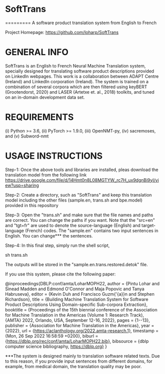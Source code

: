 # SoftTrans

========= 
A software product translation system from English to French

Project Homepage: https://github.com/loharp/SoftTrans

# GENERAL INFO

SoftTrans is an English to French Neural Machine Translation system, specially designed for translating software product descriptions provided on LinkedIn webpages. This work is a collaboration between ADAPT Centre (Ireland) and LinkedIn corporation (Ireland). The system is trained on a combination of several corpora which are then filtered using keyBERT (Grootendorst, 2020) and LASER (Artetxe et. al., 2018) toolkits, and tuned on an in-domain development data set.


# REQUIREMENTS
(i)   Python >= 3.6,
(ii)  PyTorch >= 1.9.0,
(iii) OpenNMT-py,
(iv)  sacremoses, and
(v)   Subword-nmt

# USAGE INSTRUCTIONS
Step-1: 
Once the above tools and libraries are installed, pleas download the translation model from the following link
https://drive.google.com/file/d/14Hmt0n8L08MGTYW_rc7H_ux9dgnBi9yI/view?usp=sharing

Step-2:
Create a directory, such as "SoftTrans" and keep this translation model including the other files (sample.en, trans.sh and bpe.model) provided in this repository

Step-3:
Open the "trans.sh" and make sure that the file names and paths are correct. You can change the paths if you want. Note that the "src=en" and "tgt=fr" are used to denote the source-language (English) and target-language (French) codes. The "sample.en" contains two input sentences in English. You can change*** the sentences.

Step-4:
In this final step, simply run the shell script,

sh trans.sh

The outputs will be stored in the "sample.en.trans.restored.detok" file.


If you use this system, please cite the following paper:

@inproceedings{DBLP:conf/amta/LoharMOPH22,
  author    = {Pintu Lohar and
               Sinead Madden and
               Edmond O'Connor and
               Maja Popovic and
               Tanya Habruseva},
  editor    = {Kevin Duh and
               Francisco Guzm{\'{a}}n and
               Stephen Richardson},
  title     = {Building Machine Translation System for Software Product Descriptions
               Using Domain-specific Sub-corpora Extraction},
  booktitle = {Proceedings of the 15th biennial conference of the Association for
               Machine Translation in the Americas (Volume 1: Research Track), {AMTA}
               2022, Orlando, USA, September 12-16, 2022},
  pages     = {1--13},
  publisher = {Association for Machine Translation in the Americas},
  year      = {2022},
  url       = {https://aclanthology.org/2022.amta-research.1},
  timestamp = {Mon, 26 Sep 2022 16:58:59 +0200},
  biburl    = {https://dblp.org/rec/conf/amta/LoharMOPH22.bib},
  bibsource = {dblp computer science bibliography, https://dblp.org}
}



***The system is designed mainly to translation software related texts. Due to this reason, if you provide input sentences from different domains, for example, from medical domain, the translation quality may be poor. 




    
